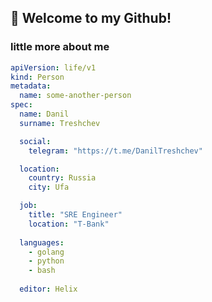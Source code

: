 ## 👋 Welcome to my Github!
### little more about me
```yaml
apiVersion: life/v1
kind: Person
metadata:
  name: some-another-person
spec:
  name: Danil
  surname: Treshchev

  social:
    telegram: "https://t.me/DanilTreshchev"

  location:
    country: Russia
    city: Ufa

  job:
    title: "SRE Engineer"
    location: "T-Bank"
  
  languages:
    - golang
    - python
    - bash
  
  editor: Helix
```
